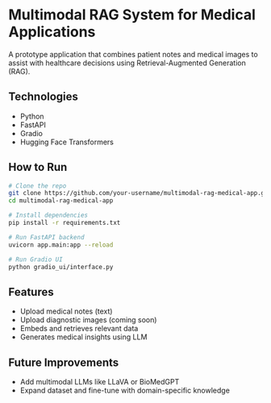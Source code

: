 # Multimodal RAG System for Medical Applications

A prototype application that combines patient notes and medical images to assist with healthcare decisions using Retrieval-Augmented Generation (RAG).

## Technologies
- Python
- FastAPI
- Gradio
- Hugging Face Transformers

## How to Run
```bash
# Clone the repo
git clone https://github.com/your-username/multimodal-rag-medical-app.git
cd multimodal-rag-medical-app

# Install dependencies
pip install -r requirements.txt

# Run FastAPI backend
uvicorn app.main:app --reload

# Run Gradio UI
python gradio_ui/interface.py
```

## Features
- Upload medical notes (text)
- Upload diagnostic images (coming soon)
- Embeds and retrieves relevant data
- Generates medical insights using LLM

## Future Improvements
- Add multimodal LLMs like LLaVA or BioMedGPT
- Expand dataset and fine-tune with domain-specific knowledge
